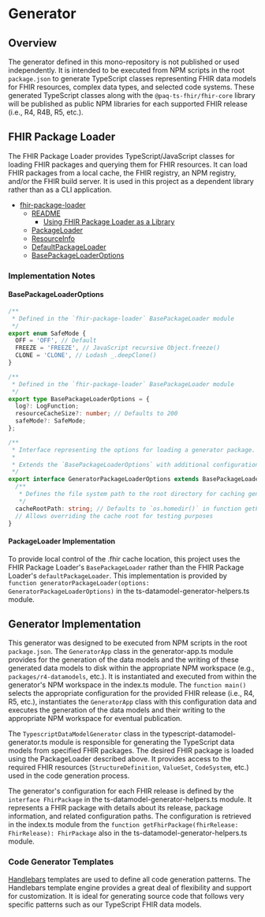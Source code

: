 # Generator

## Overview

The generator defined in this mono-repository is not published or used independently.
It is intended to be executed from NPM scripts in the root `package.json` to generate TypeScript classes representing
FHIR data models for FHIR resources, complex data types, and selected code systems.
These generated TypeScript classes along with the `@paq-ts-fhir/fhir-core` library will be published as public NPM
libraries for each supported FHIR release (i.e., R4, R4B, R5, etc.).

## FHIR Package Loader

The FHIR Package Loader provides TypeScript/JavaScript classes for loading FHIR packages and querying them for
FHIR resources.
It can load FHIR packages from a local cache, the FHIR registry, an NPM registry, and/or the FHIR build server.
It is used in this project as a dependent library rather than as a CLI application.

- [fhir-package-loader](https://github.com/FHIR/fhir-package-loader/tree/main)
  - [README](https://github.com/FHIR/fhir-package-loader/blob/main/README.md)
    - [Using FHIR Package Loader as a Library](https://github.com/FHIR/fhir-package-loader/blob/main/README.md#using-fhir-package-loader-as-a-library)
  - [PackageLoader](https://github.com/FHIR/fhir-package-loader/blob/main/src/loader/PackageLoader.ts)
  - [ResourceInfo](https://github.com/FHIR/fhir-package-loader/blob/main/src/package/ResourceInfo.ts)
  - [DefaultPackageLoader](https://github.com/FHIR/fhir-package-loader/blob/main/src/loader/DefaultPackageLoader.ts)
  - [BasePackageLoaderOptions](https://github.com/FHIR/fhir-package-loader/blob/main/src/loader/BasePackageLoader.ts#L29)

### Implementation Notes

#### BasePackageLoaderOptions

```typescript
/**
 * Defined in the `fhir-package-loader` BasePackageLoader module
 */
export enum SafeMode {
  OFF = 'OFF', // Default
  FREEZE = 'FREEZE', // JavaScript recursive Object.freeze()
  CLONE = 'CLONE', // Lodash _.deepClone()
}

/**
 * Defined in the `fhir-package-loader` BasePackageLoader module
 */
export type BasePackageLoaderOptions = {
  log?: LogFunction;
  resourceCacheSize?: number; // Defaults to 200
  safeMode?: SafeMode;
};

/**
 * Interface representing the options for loading a generator package.
 *
 * Extends the `BasePackageLoaderOptions` with additional configuration specific to this generator.
 */
export interface GeneratorPackageLoaderOptions extends BasePackageLoaderOptions {
  /**
   * Defines the file system path to the root directory for caching generator packages.
   */
  cacheRootPath: string; // Defaults to `os.homedir()` in function getFhirPackage();
  // Allows overriding the cache root for testing purposes
}
```

#### PackageLoader Implementation

To provide local control of the .fhir cache location, this project uses the FHIR Package Loader's `BasePackageLoader`
rather than the FHIR Package Loader's `defaultPackageLoader`.
This implementation is provided by `function generatorPackageLoader(options: GeneratorPackageLoaderOptions)` in the
ts-datamodel-generator-helpers.ts module.

## Generator Implementation

This generator was designed to be executed from NPM scripts in the root `package.json`.
The `GeneratorApp` class in the generator-app.ts module provides for the generation of the data models and the writing
of these generated data models to disk within the appropriate NPM workspace (e.g., `packages/r4-datamodels`, etc.).
It is instantiated and executed from within the generator's NPM workspace in the index.ts module.
The `function main()` selects the appropriate configuration for the provided FHIR release (i.e., R4, R5, etc.),
instantiates the `GeneratorApp` class with this configuration data and executes the generation of the data models and
their writing to the appropriate NPM workspace for eventual publication.

The `TypescriptDataModelGenerator` class in the typescript-datamodel-generator.ts module is responsible for generating
the TypeScript data models from specified FHIR packages.
The desired FHIR package is loaded using the PackageLoader described above.
It provides access to the required FHIR resources (`StructureDefinition`, `ValueSet`, `CodeSystem`, etc.) used in the
code generation process.

The generator's configuration for each FHIR release is defined by the `interface FhirPackage` in the
ts-datamodel-generator-helpers.ts module.
It represents a FHIR package with details about its release, package information, and related configuration paths.
The configuration is retrieved in the index.ts module from the `function getFhirPackage(fhirRelease: FhirRelease): FhirPackage`
also in the ts-datamodel-generator-helpers.ts module.

### Code Generator Templates

[Handlebars](https://handlebarsjs.com/) templates are used to define all code generation patterns.
The Handlebars template engine provides a great deal of flexibility and support for customization.
It is ideal for generating source code that follows very specific patterns such as our TypeScript FHIR data models.
